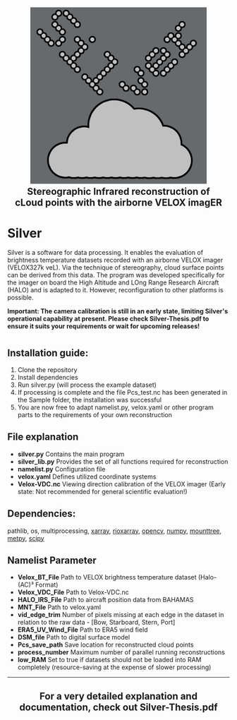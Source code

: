 <h2 align="center">
<img src="https://github.com/Paul-Rothenberg/Silver/blob/main/Logo.png" width="400"><br>
Stereographic Infrared reconstruction of<br>cLoud points with the airborne VELOX imagER
</h2>

# Silver
Silver is a software for data processing. It enables the evaluation of brightness temperature datasets recorded with an airborne VELOX imager (VELOX327k veL). Via the technique of stereography, cloud surface points can be derived from this data. The program was developed specifically for the imager on board the High Altitude and LOng Range Research Aircraft (HALO) and is adapted to it. However, reconfiguration to other platforms is possible.

**Important: The camera calibration is still in an early state, limiting Silver's operational capability at present. Please check Silver-Thesis.pdf to ensure it suits your requirements or wait for upcoming releases!**

#
## Installation guide:
1. Clone the repository
2. Install dependencies
3. Run silver.py (will process the example dataset)
4. If processing is complete and the file Pcs_test.nc has been generated in the Sample folder, the installation was successful
5. You are now free to adapt namelist.py, velox.yaml or other program parts to the requirements of your own reconstruction

## File explanation
- **silver.py** Contains the main program
- **silver_lib.py** Provides the set of all functions required for reconstruction
- **namelist.py** Configuration file
- **velox.yaml** Defines utilized coordinate systems
- **Velox-VDC.nc** Viewing direction calibration of the VELOX imager (Early state: Not recommended for general scientific evaluation!)

## Dependencies:
pathlib, os, multiprocessing, [xarray](https://anaconda.org/conda-forge/xarray), [rioxarray](https://anaconda.org/conda-forge/rioxarray), [opencv](https://anaconda.org/anaconda/opencv), [numpy](https://anaconda.org/conda-forge/numpy), [mounttree](https://pypi.org/project/mounttree), [metpy](https://anaconda.org/conda-forge/metpy), [scipy](https://anaconda.org/conda-forge/scipy)

## Namelist Parameter
- **Velox_BT_File** Path to VELOX brightness temperature dataset (Halo-(AC)³ Format)
- **Velox_VDC_File** Path to Velox-VDC.nc
- **HALO_IRS_File** Path to aircraft position data from BAHAMAS
- **MNT_File** Path to velox.yaml
- **vid_edge_trim** Number of pixels missing at each edge in the dataset in relation to the raw data - [Bow, Starboard, Stern, Port]
- **ERA5_UV_Wind_File** Path to ERA5 wind field
- **DSM_file** Path to digital surface model
- **Pcs_save_path** Save location for reconstructed cloud points
- **process_number** Maximum number of parallel running reconstructions
- **low_RAM** Set to true if datasets should not be loaded into RAM completely (resource-saving at the expense of slower processing)

---
<h2 align="center">For a very detailed explanation and documentation, check out Silver-Thesis.pdf</h2>
